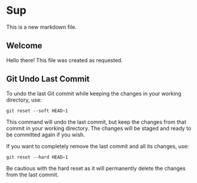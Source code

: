 # Sup

This is a new markdown file.

## Welcome

Hello there! This file was created as requested.

## Git Undo Last Commit

To undo the last Git commit while keeping the changes in your working directory, use:

```
git reset --soft HEAD~1
```

This command will undo the last commit, but keep the changes from that commit in your working directory. The changes will be staged and ready to be committed again if you wish.

If you want to completely remove the last commit and all its changes, use:

```
git reset --hard HEAD~1
```

Be cautious with the hard reset as it will permanently delete the changes from the last commit.
